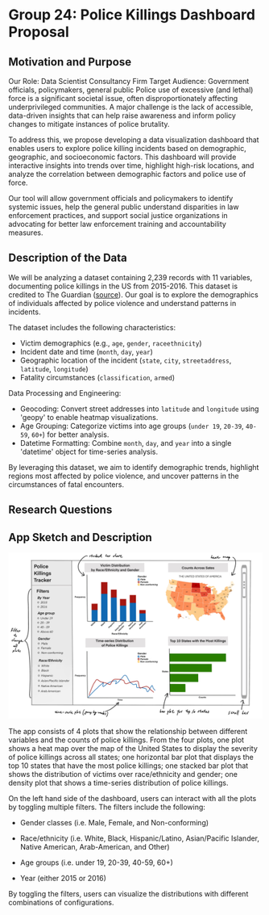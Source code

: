 # Group 24: Police Killings Dashboard Proposal

## Motivation and Purpose

Our Role: Data Scientist Consultancy Firm Target Audience: Government
officials, policymakers, general public Police use of excessive (and
lethal) force is a significant societal issue, often disproportionately
affecting underprivileged communities. A major challenge is the lack of
accessible, data-driven insights that can help raise awareness and
inform policy changes to mitigate instances of police brutality.

To address this, we propose developing a data visualization dashboard
that enables users to explore police killing incidents based on
demographic, geographic, and socioeconomic factors. This dashboard will
provide interactive insights into trends over time, highlight high-risk
locations, and analyze the correlation between demographic factors and
police use of force.

Our tool will allow government officials and policymakers to identify
systemic issues, help the general public understand disparities in law
enforcement practices, and support social justice organizations in
advocating for better law enforcement training and accountability
measures.

## Description of the Data

We will be analyzing a dataset containing 2,239 records with 11 variables, documenting police killings in the US from 2015-2016. This dataset is credited to The Guardian ([source](http://www.theguardian.com/thecounted)). Our goal is to explore the demographics of individuals affected by police violence and understand patterns in incidents.  

The dataset includes the following characteristics:  

- Victim demographics (e.g., `age`, `gender`, `raceethnicity`)  
- Incident date and time (`month`, `day`, `year`)  
- Geographic location of the incident (`state`, `city`, `streetaddress`, `latitude`, `longitude`)  
- Fatality circumstances (`classification`, `armed`)  

Data Processing and Engineering:  

- Geocoding: Convert street addresses into `latitude` and `longitude` using 'geopy' to enable heatmap visualizations.  
- Age Grouping: Categorize victims into age groups (`under 19`, `20-39`, `40-59`, `60+`) for better analysis.  
- Datetime Formatting: Combine `month`, `day`, and `year` into a single 'datetime' object for time-series analysis.  

By leveraging this dataset, we aim to identify demographic trends, highlight regions most affected by police violence, and uncover patterns in the circumstances of fatal encounters.

## Research Questions

## App Sketch and Description

![App Sketch](../img/sketch2.jpg)

The app consists of 4 plots that show the relationship between different
variables and the counts of police killings. From the four plots, one
plot shows a heat map over the map of the United States to display the
severity of police killings across all states; one horizontal bar plot
that displays the top 10 states that have the most police killings; one
stacked bar plot that shows the distribution of victims over
race/ethnicity and gender; one density plot that shows a time-series
distribution of police killings.

On the left hand side of the dashboard, users can interact with all the
plots by toggling multiple filters. The filters include the following:

-   Gender classes (i.e. Male, Female, and Non-conforming)

-   Race/ethnicity (i.e. White, Black, Hispanic/Latino, Asian/Pacific
    Islander, Native American, Arab-American, and Other)

-   Age groups (i.e. under 19, 20-39, 40-59, 60+)

-   Year (either 2015 or 2016)

By toggling the filters, users can visualize the distributions with
different combinations of configurations.
